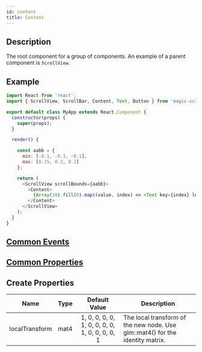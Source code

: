 ```yaml
---
id: content
title: Content
---
```


## Description

The root component for a group of components. An example of a parent component is `ScrollView`.

## Example

```javascript
import React from 'react';
import { ScrollView, ScrollBar, Content, Text, Button } from 'magic-script-components';

export default class MyApp extends React.Component {
  constructor(props) {
    super(props);
  }

  render() {

    const aabb = {
      min: [-0.1, -0.3, -0.1],
      max: [0.15, 0.3, 0.1]
    };

    return (
      <ScrollView scrollBounds={aabb}>
        <Content>
          {Array(10).fill(0).map((value, index) => <Text key={index} localPosition={[0, -0.1 * index, 0]} text={`Item ${index + 1}`} textSize={0.08} />)}
        </Content>
      </ScrollView>
    );
  }
}
```

## [Common Events](../events/CommonEvents.md)

## [Common Properties](../types/Properties.md)

## Create Properties

| Name           | Type |                 Default Value                  | Description                                                                   |
| -------------- | ---- | :--------------------------------------------: | ----------------------------------------------------------------------------- |
| localTransform | mat4 | 1, 0, 0, 0, 0, 1, 0, 0, 0, 0, 1, 0, 0, 0, 0, 1 | The local transform of the new node. Use glm::mat4() for the identity matrix. |
